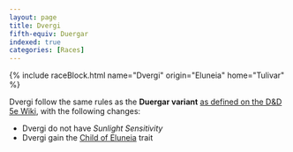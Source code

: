 ```yaml
---
layout: page
title: Dvergi
fifth-equiv: Duergar
indexed: true
categories: [Races]
---
```


{% include raceBlock.html name="Dvergi" origin="Eluneia" home="Tulivar" %}

Dvergi follow the same rules as the **Duergar variant** [as defined on the D&D 5e Wiki](https://www.dandwiki.com/wiki/Duergar,_Variant_(5e_Subrace)), with the following changes:

- Dvergi do not have _Sunlight Sensitivity_
- Dvergi gain the [Child of Eluneia](/rules/child_of_eluneia) trait
